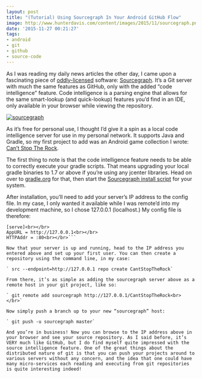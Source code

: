 ```yaml
---
layout: post
title: "(Tutorial) Using Sourcegraph In Your Android GitHub Flow"
image: http://www.hunterdavis.com/content/images/2015/11/sourcegraph.png
date: '2015-11-27 00:21:27'
tags:
- android
- git
- github
- source-code
---
```



As I was reading my daily news articles the other day, I came upon a fascinating piece of [oddly-licensed](https://fair.io/) software: [Sourcegraph](https://src.sourcegraph.com/sourcegraph). It’s a Git server with much the same features as GitHub, only with the added “code intelligence” feature. Code intelligence is a parsing engine that allows for the same smart-lookup (and quick-lookup) features you’d find in an IDE, only available in your browser while viewing the repository.

[![sourcegraph](http://www.hunterdavis.com/content/images/2015/11/sourcegraph.png)](http://www.hunterdavis.com/content/images/2015/11/sourcegraph.png)

As it’s free for personal use, I thought I’d give it a spin as a local code intelligence server for use in my personal network. It supports Java and Gradle, so my first project to add was an Android game collection I wrote: [Can’t Stop The Rock](https://github.com/huntergdavis/cantstoptherock).

The first thing to note is that the code intelligence feature needs to be able to correctly execute your gradle scripts. That means upgrading your local gradle binaries to 1.7 or above if you’re using any jcenter libraries. Head on over to [gradle.org](http://gradle.org/) for that, then start the [Sourcegraph install script](https://src.sourcegraph.com/sourcegraph/.docs/install/) for your system.

After installation, you’ll need to add your server’s IP address to the config file. In my case, I only wanted it available while I was remote’d into my development machine, so I chose 127.0.0.1 (localhost.) My config file is therefore:

```
[serve]<br></br>
AppURL = http://127.0.0.1<br></br>
HTTPAddr = :80<br></br>```

Now that your server is up and running, head to the IP address you entered above and set up your first user. You can then create a repository using the command line, in my case:

` src --endpoint=http://127.0.0.1 repo create CantStopTheRock`

From there, it’s as simple as adding the sourcegraph server above as a remote host in your git project, like so:

` git remote add sourcegraph http://127.0.0.1/CantStopTheRock<br></br>`

Now simply push a branch up to your new “sourcegraph” host:

` git push -u sourcegraph master`

And you’re in business! Now you can browse to the IP address above in your browser and see your source repository. As I said before, it’s VERY much like GitHub, but I do find myself quite impressed with the source intelligence feature. One of the great things about the distributed nature of git is that you can push your projects around to various servers without any concern, and the idea that one could have many micro-services each reading and executing from git repositories is quite interesting indeed!


